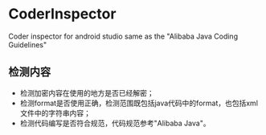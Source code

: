 # CoderInspector
Coder inspector for android studio same as the "Alibaba Java Coding Guidelines"
## 检测内容
* 检测加密内容在使用的地方是否已经解密；
* 检测format是否使用正确，检测范围既包括java代码中的format，也包括xml文件中的字符串内容；
* 检测代码编写是否符合规范，代码规范参考"Alibaba Java"。
